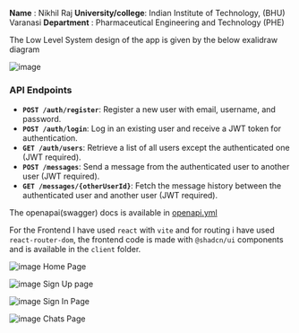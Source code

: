**Name** : Nikhil Raj
**University/college**: Indian Institute of Technology, (BHU) Varanasi
**Department** : Pharmaceutical Engineering and Technology (PHE)


The Low Level System design of the app is given by the below exalidraw diagram

![image](https://github.com/user-attachments/assets/95a197da-5753-4fc5-ad53-35f879a3a79a)

### API Endpoints

- **`POST /auth/register`**: Register a new user with email, username, and password.
- **`POST /auth/login`**: Log in an existing user and receive a JWT token for authentication.
- **`GET /auth/users`**: Retrieve a list of all users except the authenticated one (JWT required).
- **`POST /messages`**: Send a message from the authenticated user to another user (JWT required).
- **`GET /messages/{otherUserId}`**: Fetch the message history between the authenticated user and another user (JWT required).

The openapai(swagger) docs is available in [openapi.yml](openapi.yaml)

For the Frontend I have used `react` with `vite` and for routing i have used `react-router-dom`, the frontend code is made with `@shadcn/ui` components and is available in the `client` folder.

![image](https://github.com/user-attachments/assets/7d06395d-97e2-46f9-b77f-6fd23bc847d9)
Home Page

![image](https://github.com/user-attachments/assets/8107750d-bfa2-42aa-bdc9-ee3b037eed4a)
Sign Up page

![image](https://github.com/user-attachments/assets/074f2afd-71fe-4f6a-8fe6-1088ea59d5d7)
Sign In Page

![image](https://github.com/user-attachments/assets/777ec5f2-a290-4755-8a42-458ef7a2c090)
Chats Page
